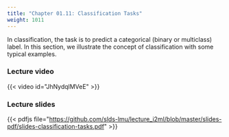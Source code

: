 ```yaml
---
title: "Chapter 01.11: Classification Tasks"
weight: 1011
---
```

In classification, the task is to predict a categorical (binary or multiclass) label. In this section, we illustrate the concept of classification with some typical examples.

<!--more-->

### Lecture video

{{< video id="JhNydqlMVeE" >}}

### Lecture slides

{{< pdfjs file="https://github.com/slds-lmu/lecture_i2ml/blob/master/slides-pdf/slides-classification-tasks.pdf" >}}
